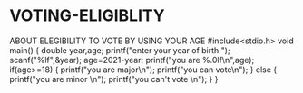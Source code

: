 # VOTING-ELIGIBLITY
ABOUT ELEGIBILITY TO VOTE BY USING YOUR AGE
#include<stdio.h>
void main()
{
    double year,age;
    printf("enter your year of birth ");
    scanf("%lf",&year);
    age=2021-year;
    printf("you are %.0lf\n",age);
    if(age>=18)
    {
        printf("you are major\n");
        printf("you can vote\n");
    }
    else
    {
        printf("you are minor \n");
        printf("you can't vote \n");
    }
}
